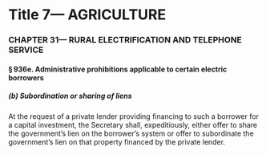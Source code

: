 
# Title 7— AGRICULTURE
### CHAPTER 31— RURAL ELECTRIFICATION AND TELEPHONE SERVICE
#### § 936e. Administrative prohibitions applicable to certain electric borrowers
##### (b) Subordination or sharing of liens

At the request of a private lender providing financing to such a borrower for a capital investment, the Secretary shall, expeditiously, either offer to share the government’s lien on the borrower’s system or offer to subordinate the government’s lien on that property financed by the private lender.
